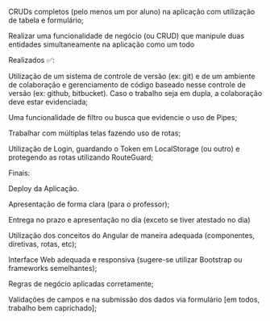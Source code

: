 CRUDs completos (pelo menos um por aluno) na aplicação com utilização de tabela e formulário;

Realizar uma funcionalidade de negócio (ou CRUD) que manipule duas entidades simultaneamente na aplicação como um todo 


Realizados ✅:

Utilização de um sistema de controle de versão (ex: git) e de um ambiente de colaboração e gerenciamento de código baseado nesse controle de versão (ex: github, bitbucket). Caso o trabalho seja em dupla, a colaboração deve estar evidenciada;

Uma funcionalidade de filtro ou busca que evidencie o uso de Pipes;

Trabalhar com múltiplas telas fazendo uso de rotas;

Utilização de Login, guardando o Token em LocalStorage (ou outro) e protegendo as rotas utilizando RouteGuard;





Finais:

Deploy da Aplicação.

Apresentação de forma clara (para o professor);

Entrega no prazo e apresentação no dia (exceto se tiver atestado no dia)

Utilização dos conceitos do Angular de maneira adequada (componentes, diretivas, rotas, etc);

Interface Web adequada e responsiva (sugere-se utilizar Bootstrap ou frameworks semelhantes);

Regras de negócio aplicadas corretamente;

Validações de campos e na submissão dos dados via formulário [em todos, trabalho bem caprichado];



